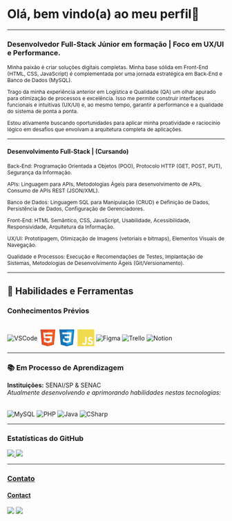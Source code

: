 # Olá, bem vindo(a) ao meu perfil👋

---

### Desenvolvedor Full-Stack Júnior em formação | Foco em UX/UI e Performance.
<div style="font-size: 12px";>

Minha paixão é criar soluções digitais completas. Minha base sólida em Front-End (HTML, CSS, JavaScript) é complementada por uma jornada estratégica em Back-End e Banco de Dados (MySQL).

Trago da minha experiência anterior em Logística e Qualidade (QA) um olhar apurado para otimização de processos e excelência. Isso me permite construir interfaces funcionais e intuitivas (UX/UI) e, ao mesmo tempo, garantir a performance e a qualidade do sistema de ponta a ponta.

Estou ativamente buscando oportunidades para aplicar minha proatividade e raciocínio lógico em desafios que envolvam a arquitetura completa de aplicações.
</div>

---
#### Desenvolvimento Full-Stack | (Cursando)
<div style="font-size: 12px";>

Back-End: Programação Orientada a Objetos (POO), Protocolo HTTP (GET, POST, PUT), Segurança da Informação.

APIs: Linguagem para APIs, Metodologias Ágeis para desenvolvimento de APIs, Consumo de APIs REST (JSON/XML).

Banco de Dados: Linguagem SQL para Manipulação (CRUD) e Definição de Dados, Persistência de Dados, Configuração de Gerenciadores.


Front-End: HTML Semântico, CSS, JavaScript, Usabilidade, Acessibilidade, Responsividade, Arquitetura da Informação.

UX/UI: Prototipagem, Otimização de Imagens (vetoriais e bitmaps), Elementos Visuais de Navegação.

Qualidade e Processos: Execução e Recomendações de Testes, Implantação de Sistemas, Metodologias de Desenvolvimento Ágeis (Git/Versionamento).

</div>

---
## 🧰 Habilidades e Ferramentas  

### Conhecimentos Prévios  
<div style="display: inline_block"><br>
  <img align="center" alt="VSCode" height="45" src="https://cdn.jsdelivr.net/gh/devicons/devicon@latest/icons/vscode/vscode-original-wordmark.svg"/>
  <img align="center" alt="HTML" height="40" src="https://raw.githubusercontent.com/devicons/devicon/master/icons/html5/html5-original.svg">
  <img align="center" alt="CSS" height="40" src="https://raw.githubusercontent.com/devicons/devicon/master/icons/css3/css3-original.svg">
  <img align="center" alt="JS" height="40" src="https://raw.githubusercontent.com/devicons/devicon/master/icons/javascript/javascript-plain.svg">
  <img align="center" alt="Figma" height="40" src="https://cdn.jsdelivr.net/gh/devicons/devicon@latest/icons/figma/figma-original.svg" />
  <img align="center" alt="Trello" height="40" src="https://cdn.jsdelivr.net/gh/devicons/devicon@latest/icons/trello/trello-original.svg" />
  <img align="center" alt="Notion" height="40" src="https://cdn.jsdelivr.net/gh/devicons/devicon@latest/icons/notion/notion-original.svg" /> 
</div>

---

### 📚 Em Processo de Aprendizagem  
**Instituições:** SENAI/SP & SENAC  
*Atualmente desenvolvendo e aprimorando habilidades nestas tecnologias:*

<div style="display: inline_block"><br>
  <img align="center" alt="MySQL" width="70" height="70" src="https://cdn.jsdelivr.net/gh/devicons/devicon@latest/icons/mysql/mysql-original-wordmark.svg" />
  <img align="center" alt="PHP" width="60" height="50" src="https://cdn.jsdelivr.net/gh/devicons/devicon@latest/icons/php/php-original.svg" />
  <img align="center" alt="Java" width="60" height="50" src="https://cdn.jsdelivr.net/gh/devicons/devicon@latest/icons/java/java-original-wordmark.svg" />
  <img align="center" alt="CSharp" width="60" height="50" src="https://cdn.jsdelivr.net/gh/devicons/devicon@latest/icons/csharp/csharp-original.svg" />
</div>

           
          
          

  
  
       
  </div>


---
### Estatísticas do GitHub
<div>
  <a href="https://github.com/ThaVieiras">
  <img height="180px" src="https://github-readme-stats.vercel.app/api?username=ThaVieiras&show_icons=true&theme=ayu-mirage&include_all_commits=true&count_private=true"/>
  <img height="180px" src="https://github-readme-stats.vercel.app/api/top-langs/?username=ThaVieiras&layout=compact&langs_count=6&theme=ayu-mirage"/>
</div>

---

### Contato
#### Contact
<div>
  <a href="https://www.linkedin.com/in/thaisvieiras" target="_blank"><img src="https://img.shields.io/badge/LinkedIn-blue?logo=LinkedIn&style=for-the-badge"></a>
  <a href="mailto:tvs01@hotmail.com"><img src="https://img.shields.io/badge/Microsoft_Outlook-0078D4?style=for-the-badge&logo=microsoft-outlook&logoColor=white"></a>
  </div>
